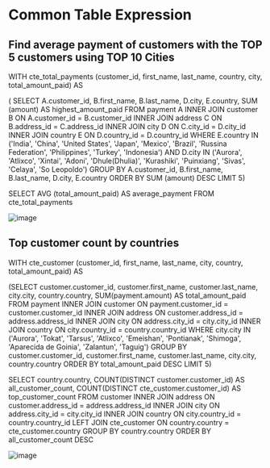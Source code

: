 # Common Table Expression

## Find average payment of customers with the TOP 5 customers using TOP 10 Cities

WITH cte_total_payments (customer_id,
					     first_name,
					     last_name,
					     country,
					     city,
					     total_amount_paid) AS

( SELECT A.customer_id,
	   B.first_name,
	   B.last_name,
	   D.city,
	   E.country,
	   SUM (amount) AS highest_amount_paid
FROM payment A
INNER JOIN customer B ON A.customer_id = B.customer_id
INNER JOIN address C ON B.address_id = C.address_id
INNER JOIN city D ON C.city_id = D.city_id
INNER JOIN country E ON D.country_id = D.country_id
WHERE E.country IN ('India', 
					'China', 
					'United States', 
					'Japan', 
					'Mexico', 
					'Brazil', 
					'Russina Federation', 
					'Philippines', 
					'Turkey', 
					'Indonesia')
AND D.city IN ('Aurora', 
			   'Atlixco', 
			   'Xintai', 
			   'Adoni', 
			   'Dhule(Dhulia)', 
			   'Kurashiki', 
			   'Puinxiang', 
			   'Sivas', 
			   'Celaya', 
			   'So Leopoldo')
GROUP BY A.customer_id,
	     B.first_name,
	     B.last_name,
	     D.city,
	     E.country
ORDER BY SUM (amount) DESC
LIMIT 5)

SELECT AVG (total_amount_paid) AS average_payment
FROM cte_total_payments

![image](https://user-images.githubusercontent.com/106902397/172072013-1b5cdadc-e3f5-46f3-8331-c24452833024.png)


## Top customer count by countries

WITH 		cte_customer (customer_id, 
				 		  first_name, 
						  last_name, 
						  city, 
						  country, 
					   	  total_amount_paid) AS

(SELECT 	customer.customer_id, 
		    customer.first_name, 
		    customer.last_name, 
		    city.city, 
		    country.country, 
		    SUM(payment.amount) AS total_amount_paid
FROM payment
INNER JOIN 	customer ON payment.customer_id = customer.customer_id
INNER JOIN 	address ON customer.address_id = address.address_id
INNER JOIN 	city ON address.city_id = city.city_id
INNER JOIN 	country ON city.country_id = country.country_id 
WHERE 		city.city IN ('Aurora', 
			      'Tokat',
			      'Tarsus',
			      'Atlixco', 
			      'Emeishan',
			      'Pontianak',
			      'Shimoga',
			      'Aparecida de Goinia',
			      'Zalantun',
			      'Taguig')
GROUP BY 	customer.customer_id, 
		    customer.first_name, 
		    customer.last_name, 
	        city.city, 
			country.country
ORDER BY total_amount_paid DESC
LIMIT 5) 

SELECT 		country.country,
	       	COUNT(DISTINCT customer.customer_id) AS all_customer_count,
	       	COUNT(DISTINCT cte_customer.customer_id) AS top_customer_count
FROM 		customer 
INNER JOIN 	address ON customer.address_id = address.address_id
INNER JOIN 	city ON address.city_id = city.city_id
INNER JOIN 	country ON city.country_id = country.country_id
LEFT JOIN 	cte_customer ON country.country = cte_customer.country
GROUP BY 	country.country
ORDER BY 	all_customer_count DESC


![image](https://user-images.githubusercontent.com/106902397/172072249-bb68e05f-52fc-4ed5-9d13-e3067a04a4b9.png)
